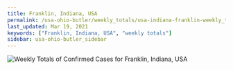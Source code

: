 ```yaml
---
title: Franklin, Indiana, USA
permalink: /usa-ohio-butler/weekly_totals/usa-indiana-franklin-weekly_totals.html
last_updated: Mar 19, 2021
keywords: ["Franklin, Indiana, USA", "weekly totals"]
sidebar: usa-ohio-butler_sidebar
---
```


![Weekly Totals of Confirmed Cases for Franklin, Indiana, USA](/covid_tracker/images/graphs/usa-indiana-franklin-weekly_totals_graph.png)
